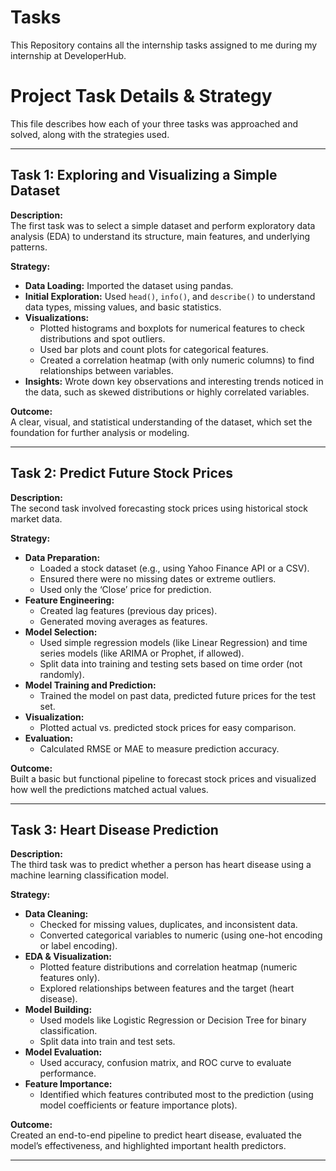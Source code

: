 # Tasks
This Repository contains all the internship tasks assigned to me during  my internship at DeveloperHub.

# Project Task Details & Strategy

This file describes how each of your three tasks was approached and solved, along with the strategies used.

---

## **Task 1: Exploring and Visualizing a Simple Dataset**

**Description:**  
The first task was to select a simple dataset and perform exploratory data analysis (EDA) to understand its structure, main features, and underlying patterns.

**Strategy:**  
- **Data Loading:** Imported the dataset using pandas.
- **Initial Exploration:** Used `head()`, `info()`, and `describe()` to understand data types, missing values, and basic statistics.
- **Visualizations:**
  - Plotted histograms and boxplots for numerical features to check distributions and spot outliers.
  - Used bar plots and count plots for categorical features.
  - Created a correlation heatmap (with only numeric columns) to find relationships between variables.
- **Insights:** Wrote down key observations and interesting trends noticed in the data, such as skewed distributions or highly correlated variables.

**Outcome:**  
A clear, visual, and statistical understanding of the dataset, which set the foundation for further analysis or modeling.

---

## **Task 2: Predict Future Stock Prices**

**Description:**  
The second task involved forecasting stock prices using historical stock market data.

**Strategy:**  
- **Data Preparation:**  
  - Loaded a stock dataset (e.g., using Yahoo Finance API or a CSV).
  - Ensured there were no missing dates or extreme outliers.
  - Used only the ‘Close’ price for prediction.
- **Feature Engineering:**  
  - Created lag features (previous day prices).
  - Generated moving averages as features.
- **Model Selection:**  
  - Used simple regression models (like Linear Regression) and time series models (like ARIMA or Prophet, if allowed).
  - Split data into training and testing sets based on time order (not randomly).
- **Model Training and Prediction:**  
  - Trained the model on past data, predicted future prices for the test set.
- **Visualization:**  
  - Plotted actual vs. predicted stock prices for easy comparison.
- **Evaluation:**  
  - Calculated RMSE or MAE to measure prediction accuracy.

**Outcome:**  
Built a basic but functional pipeline to forecast stock prices and visualized how well the predictions matched actual values.

---

## **Task 3: Heart Disease Prediction**

**Description:**  
The third task was to predict whether a person has heart disease using a machine learning classification model.

**Strategy:**  
- **Data Cleaning:**  
  - Checked for missing values, duplicates, and inconsistent data.
  - Converted categorical variables to numeric (using one-hot encoding or label encoding).
- **EDA & Visualization:**  
  - Plotted feature distributions and correlation heatmap (numeric features only).
  - Explored relationships between features and the target (heart disease).
- **Model Building:**  
  - Used models like Logistic Regression or Decision Tree for binary classification.
  - Split data into train and test sets.
- **Model Evaluation:**  
  - Used accuracy, confusion matrix, and ROC curve to evaluate performance.
- **Feature Importance:**  
  - Identified which features contributed most to the prediction (using model coefficients or feature importance plots).

**Outcome:**  
Created an end-to-end pipeline to predict heart disease, evaluated the model’s effectiveness, and highlighted important health predictors.

---

